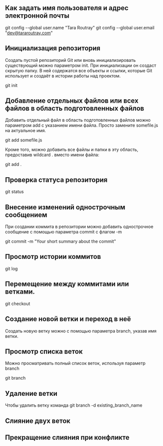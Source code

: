 ## Как задать имя пользователя и адрес электронной почты

git config --global user.name "Tara Routray"
git config --global user.email "dev@tararoutray.com"

## Инициализация репозитория

Создать пустой репозиторий Git или вновь инициализировать существующий можно параметром init. При инициализации он создаст скрытую папку. В ней содержатся все объекты и ссылки, которые Git использует и создаёт в истории работы над проектом.

git init

## Добавление отдельных файлов или всех файлов в область подготовленных файлов

Добавить отдельный файл в область подготовленных файлов можно параметром add с указанием имени файла. Просто замените somefile.js на актуальное имя.

git add somefile.js

Кроме того, можно добавить все файлы и папки в эту область, предоставив wildcard . вместо имени файла:

git add .

## Проверка статуса репозитория

git status

##  Внесение изменений однострочным сообщением

При создании коммита в репозитории можно добавить однострочное сообщение с помощью параметра commit с флагом -m

git commit -m "Your short summary about the commit"

## Просмотр истории коммитов

git log

## Перемещение между коммитами или ветками.

git checkout

## Создание новой ветки и переход в неё

Создать новую ветку можно с помощью параметра branch, указав имя ветки.

## Просмотр списка веток

Можно просматривать полный список веток, используя параметр branch

git branch

## Удаление ветки

Чтобы удалить ветку команда 
git branch -d existing_branch_name

## Слияние двух веток

## Прекращение слияния при конфликте